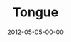 ---
layout: message
category: message
series: "James: Putting Your Faith to Work"
title: "Tongue"
date: 2012-05-05-00-00
message_id: 725
sc-permalink-url: "http://soundcloud.com/crdschurch/tongue"
audio: "http://s3.amazonaws.com/crossroads-media/messages/audio/james_03.mp3"
audio-duration: "39:13"
program: "http://s3.amazonaws.com/crossroads-media/documents/05_05-06_12Program_OAKLEY.pdf"
description: "Brian Tome talks about the power of our tongues."
video: "http://s3.amazonaws.com/crossroads-media/messages/video/james_03.mp4"
video-duration: "39:18"
yt-video-id: "BCyfFkH3snw"
video-image: "http://s3.amazonaws.com/crossroads-media/images/james_03_still.jpg"
tag: 
 - tome
 - james
 - program
explicit: false
---
